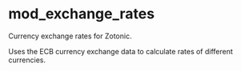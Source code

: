 # mod_exchange_rates

Currency exchange rates for Zotonic.

Uses the ECB currency exchange data to calculate rates of different currencies.

